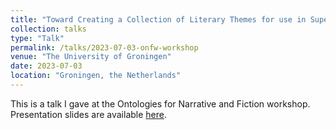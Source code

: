 ```yaml
---
title: "Toward Creating a Collection of Literary Themes for use in Supervised Learning Applications"
collection: talks
type: "Talk"
permalink: /talks/2023-07-03-onfw-workshop
venue: "The University of Groningen"
date: 2023-07-03
location: "Groningen, the Netherlands"
---
```


This is a talk I gave at the Ontologies for Narrative and Fiction workshop. Presentation slides are available [here](https://golemlab.eu/news/ontology-workshop/slides/Sheridan_theme_ontology-compressed.pdf).
